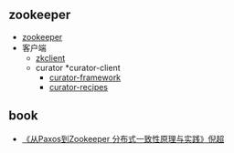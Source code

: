 ## zookeeper
* [zookeeper](/docs/30-distributed/src/zookeeper/zookeeper/)
* 客户端
  * [zkclient](/docs/30-distributed/src/zookeeper/zkclient/)
  * curator
    *curator-client
    * [curator-framework](/docs/30-distributed/src/zookeeper/curator-framework/)
    * [curator-recipes](/docs/30-distributed/src/zookeeper/curator-recipes/)

## book
* [《从Paxos到Zookeeper 分布式一致性原理与实践》倪超](/99-book/notes/30-distributed/从Paxos到ZooKeeper.md)